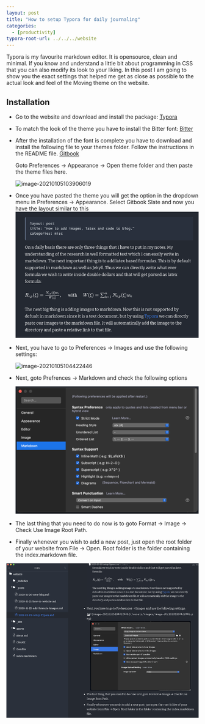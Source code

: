 ```yaml
---
layout: post
title: "How to setup Typora for daily journaling"
categories: 
  - [productivity]
typora-root-url: ../../../website
---
```


Typora is my favourite markdown editor. It is opensource, clean and minimal. If you know and understand a little bit about programming in CSS that you can also modify its look to your liking. In this post I am going to show you the exact settings that helped me get as close as possible to the actual look and feel of the Moving theme on the website.

## Installation

- Go to the website and download and install the package: [Typora](https://typora.io/)

- To match the look of the theme you have to install the Bitter font: [Bitter](https://fonts.google.com/specimen/Bitter)

- After the installation of the font is complete you have to download and install the following file to your themes folder. Follow the instructions in the README file. [Gitbook](https://github.com/iitrabhi/typora-gitbook-theme)

  Goto Preferences → Appearance → Open theme folder and then paste the theme files here.

  ![image-20210105103906019](/assets/images/image-20210105103906019.png)

- Once you have pasted the theme you will get the option in the dropdown menu in Preferences → Appearance. Select Gitbook Slate and now you have the layout similar to this![image-20210105104246331](/assets/images/image-20210105104246331.png)

- Next, you have to go to Preferences → Images and use the following settings:

  ![image-20210105104422446](/assets/images/image-20210105104422446.png)

- Next, goto Prefrences → Markdown and check the following options

  ![image-20210111091930052](/assets/images/image-20210111091930052.png) 

- The last thing that you need to do now is to goto Format → Image → Check Use Image Root Path.

- Finally whenever you wish to add a new post, just open the root folder of your website from File → Open. Root folder is the folder containing the index.markdown file.

![image-20210105110746516](/assets/images/image-20210105110746516.png)